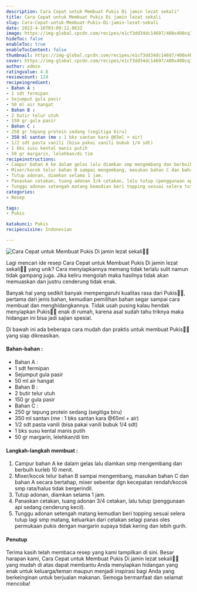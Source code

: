 ```yaml
---
description: Cara Cepat untuk Membuat Pukis Di jamin lezat sekali"
title: Cara Cepat untuk Membuat Pukis Di jamin lezat sekali
slug: Cara-Cepat-untuk-Membuat-Pukis-Di-jamin-lezat-sekali
date: 2022-4-16T03:09:12.063Z
image: https://img-global.cpcdn.com/recipes/e1cf3dd34dc14697/400x400cq70/photo.jpg
hideToc: false
enableToc: true
enableTocContent: false
thumbnail: https://img-global.cpcdn.com/recipes/e1cf3dd34dc14697/400x400cq70/photo.jpg
cover: https://img-global.cpcdn.com/recipes/e1cf3dd34dc14697/400x400cq70/photo.jpg
author: admin
ratingvalue: 4.8
reviewcount: 124
recipeingredient:
- Bahan A :
- 1 sdt fermipan
- Sejumput gula pasir
- 50 ml air hangat
- Bahan B :
- 2 butir telur utuh
- 150 gr gula pasir
- Bahan C :
- 250 gr tepung protein sedang (segitiga biru)
- 350 ml santan (me : 1 bks santan kara @65ml + air)
- 1/2 sdt pasta vanili (bisa pakai vanili bubuk 1/4 sdt)
- 1 bks susu kental manis putih
- 50 gr margarin, lelehkan/di tim
recipeinstructions:
- Campur bahan A ke dalam gelas lalu diamkan smp mengembang dan berbuih kurleb 10 menit.
- Mixer/kocok telur bahan B sampai mengembang, masukan bahan C dan bahan A secara bertahap, mixer sebentar dgn kecepatan rendah/kocok smp rata/halus tidak bergerindil.
- Tutup adonan, diamkan selama 1 jam.
- Panaskan cetakan, tuang adonan 3/4 cetakan, lalu tutup (penggunaan api sedang cenderung kecil).
- Tunggu adonan setengah matang kemudian beri topping sesuai selera tutup lagi smp matang, keluarkan dari cetakan selagi panas oles permukaan pukis dengan margarin supaya tidak kering dan lebih gurih.
categories:
- Resep

tags:
- Pukis

katakunci: Pukis
recipecuisine: Indonesian

---
```


![Cara Cepat untuk Membuat Pukis Di jamin lezat sekali👩‍🍳](https://img-global.cpcdn.com/recipes/e1cf3dd34dc14697/400x400cq70/photo.jpg)

Lagi mencari ide resep Cara Cepat untuk Membuat Pukis Di jamin lezat sekali👩‍🍳 yang unik? Cara menyiapkannya memang tidak terlalu sulit namun tidak gampang juga. Jika keliru mengolah maka hasilnya tidak akan memuaskan dan justru cenderung tidak enak.

Banyak hal yang sedikit banyak mempengaruhi kualitas rasa dari Pukis👩‍🍳, pertama dari jenis bahan, kemudian pemilihan bahan segar sampai cara membuat dan menghidangkannya. Tidak usah pusing kalau hendak menyiapkan Pukis👩‍🍳 enak di rumah, karena asal sudah tahu triknya maka hidangan ini bisa jadi sajian spesial.

Di bawah ini ada beberapa cara mudah dan praktis untuk membuat Pukis👩‍🍳 yang siap dikreasikan.

<!--inarticleads1-->

#### Bahan-bahan :

- Bahan A :
- 1 sdt fermipan
- Sejumput gula pasir
- 50 ml air hangat
- Bahan B :
- 2 butir telur utuh
- 150 gr gula pasir
- Bahan C :
- 250 gr tepung protein sedang (segitiga biru)
- 350 ml santan (me : 1 bks santan kara @65ml + air)
- 1/2 sdt pasta vanili (bisa pakai vanili bubuk 1/4 sdt)
- 1 bks susu kental manis putih
- 50 gr margarin, lelehkan/di tim

<!--inarticleads2-->

#### Langkah-langkah membuat :

1. Campur bahan A ke dalam gelas lalu diamkan smp mengembang dan berbuih kurleb 10 menit.
1. Mixer/kocok telur bahan B sampai mengembang, masukan bahan C dan bahan A secara bertahap, mixer sebentar dgn kecepatan rendah/kocok smp rata/halus tidak bergerindil.
1. Tutup adonan, diamkan selama 1 jam.
1. Panaskan cetakan, tuang adonan 3/4 cetakan, lalu tutup (penggunaan api sedang cenderung kecil).
1. Tunggu adonan setengah matang kemudian beri topping sesuai selera tutup lagi smp matang, keluarkan dari cetakan selagi panas oles permukaan pukis dengan margarin supaya tidak kering dan lebih gurih.

#### Penutup

Terima kasih telah membaca resep yang kami tampilkan di sini. Besar harapan kami, Cara Cepat untuk Membuat Pukis Di jamin lezat sekali👩‍🍳 yang mudah di atas dapat membantu Anda menyiapkan hidangan yang enak untuk keluarga/teman maupun menjadi inspirasi bagi Anda yang berkeinginan untuk berjualan makanan. Semoga bermanfaat dan selamat mencoba!